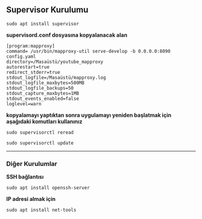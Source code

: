 ## Supervisor Kurulumu

```
sudo apt install supervisor
```

<b>supervisord.conf dosyasına kopyalanacak alan</b>
```
[program:mapproxy]
command= /usr/bin/mapproxy-util serve-develop -b 0.0.0.0:8090 config.yaml
directory=/Masaüstü/youtube_mapproxy
autorestart=true
redirect_stderr=true
stdout_logfile=/Masaüstü/mapproxy.log
stdout_logfile_maxbytes=500MB
stdout_logfile_backups=50
stdout_capture_maxbytes=1MB
stdout_events_enabled=false
loglevel=warn
```
<b>kopyalamayı yaptıktan sonra uygulamayı yeniden başlatmak için aşağıdaki komutları kullanınız</b>
```
sudo supervisorctl reread
```
```
sudo supervisorctl update
```
---
### Diğer Kurulumlar
<b>SSH bağlantısı</b>
```
sudo apt install openssh-server
```
<b>IP adresi almak için</b>
```
sudo apt install net-tools
```
